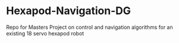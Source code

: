 # Hexapod-Navigation-DG
Repo for Masters Project on control and navigation algorithms for an existing 18 servo hexapod robot
